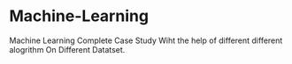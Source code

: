 # Machine-Learning
Machine Learning Complete Case Study
Wiht the help of different different alogrithm
On Different Datatset.
